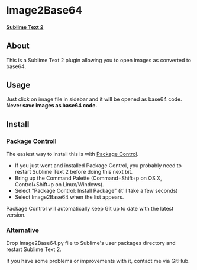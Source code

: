 Image2Base64
===========================

#### [Sublime Text 2](http://www.sublimetext.com/2)

## About
This is a Sublime Text 2 plugin allowing you to open images as converted to base64.

## Usage
Just click on image file in sidebar and it will be opened as base64 code.
**Never save images as base64 code.**

## Install
### Package Controll

The easiest way to install this is with [Package Control](http://wbond.net/sublime\_packages/package\_control).

 * If you just went and installed Package Control, you probably need to restart Sublime Text 2 before doing this next bit.
 * Bring up the Command Palette (Command+Shift+p on OS X, Control+Shift+p on Linux/Windows).
 * Select "Package Control: Install Package" (it'll take a few seconds)
 * Select Image2Base64 when the list appears.

Package Control will automatically keep Git up to date with the latest version.

### Alternative
Drop Image2Base64.py file to Sublime's user packages directory and restart Sublime Text 2.

If you have some problems or improvements with it, contact me via GitHub.